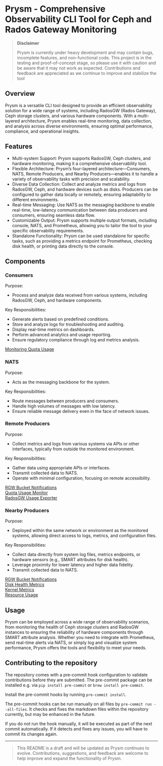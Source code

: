 # Prysm - Comprehensive Observability CLI Tool for Ceph and Rados Gateway Monitoring

> **Disclaimer**
>
> Prysm is currently under heavy development and may contain bugs, incomplete
> features, and non-functional code. This project is in the testing and
> proof-of-concept stage, so please use it with caution and be aware that it may
> not work as expected. Contributions and feedback are appreciated as we
> continue to improve and stabilize the tool

## Overview

Prysm is a versatile CLI tool designed to provide an efficient observability
solution for a wide range of systems, including RadosGW (Rados Gateway), Ceph
storage clusters, and various hardware components. With a multi-layered
architecture, Prysm enables real-time monitoring, data collection, and analysis
across diverse environments, ensuring optimal performance, compliance, and
operational insights.

## Features

- Multi-system Support: Prysm supports RadosGW, Ceph clusters, and hardware
  monitoring, making it a comprehensive observability tool.
- Flexible Architecture: Prysm’s four-layered architecture—Consumers, NATS,
  Remote Producers, and Nearby Producers—enables it to handle a variety of
  observability tasks with precision and scalability.
- Diverse Data Collection: Collect and analyze metrics and logs from RadosGW,
  Ceph, and hardware devices such as disks. Producers can be configured to
  gather data locally or remotely, ensuring adaptability to different
  environments.
- Real-time Messaging: Use NATS as the messaging backbone to enable real-time,
  low-latency communication between data producers and consumers, ensuring
  seamless data flow.
- Customizable Output: Prysm supports multiple output formats, including
  console, NATS, and Prometheus, allowing you to tailor the tool to your
  specific observability requirements.
- Standalone Functionality: Prysm can be used standalone for specific tasks,
  such as providing a metrics endpoint for Prometheus, checking disk health, or
  printing data directly to the console.

## Components

### Consumers

Purpose:

- Process and analyze data received from various systems, including RadosGW,
  Ceph, and hardware components.

Key Responsibilities:

- Generate alerts based on predefined conditions.
- Store and analyze logs for troubleshooting and auditing.
- Display real-time metrics on dashboards.
- Perform advanced analytics and usage reporting.
- Ensure regulatory compliance through log and metrics analysis.

[Monitoring Quota Usage](pkg/consumer/quotausageconsumer/README.md)

### NATS

Purpose:

- Acts as the messaging backbone for the system.

Key Responsibilities:

- Route messages between producers and consumers.
- Handle high volumes of messages with low latency.
- Ensure reliable message delivery even in the face of network issues.

### Remote Producers

Purpose:

- Collect metrics and logs from various systems via APIs or other interfaces,
  typically from outside the monitored environment.

Key Responsibilities:

- Gather data using appropriate APIs or interfaces.
- Transmit collected data to NATS.
- Operate with minimal configuration, focusing on remote accessibility.

[RGW Bucket Notifications](pkg/producers/bucketnotify/README.md)  
[Quota Usage Monitor](pkg/producers/quotausagemonitor/README.md)  
[RadosGW Usage Exporter](pkg/producers/radosgwusage/README.md)

### Nearby Producers

Purpose:

- Deployed within the same network or environment as the monitored systems,
  allowing direct access to logs, metrics, and configuration files.

Key Responsibilities:

- Collect data directly from system log files, metrics endpoints, or hardware
  sensors (e.g., SMART attributes for disk health).
- Leverage proximity for lower latency and higher data fidelity.
- Transmit collected data to NATS.

[RGW Bucket Notifications](pkg/producers/bucketnotify/README.md)  
[Disk Health Metrics](pkg/producers/diskhealthmetrics/README.md)  
[Kernel Metrics](pkg/producers/kernelmetrics/README.md)  
[Resource Usage](pkg/producers/resourceusage/README.md)

## Usage

Prysm can be employed across a wide range of observability scenarios, from
monitoring the health of Ceph storage clusters and RadosGW instances to ensuring
the reliability of hardware components through SMART attribute analysis. Whether
you need to integrate with Prometheus, send real-time alerts via NATS, or simply
log and visualize system performance, Prysm offers the tools and flexibility to
meet your needs.

## Contributing to the repository

The repository comes with a pre-commit hook configuration to validate
contributions before they are submitted. The pre-commit package can be installed
e.g. via `pip install pre-commit` or `brew install pre-commit`.

Install the pre-commit hooks by running `pre-commit install`.

The pre-commit hooks can be run manually on all files by
`pre-commit run --all-files`. It checks and fixes the markdown files within the
repository currently, but may be enhanced in the future.

If you do not run the hook manually, it will be executed as part of the next
commit automatically. If it detects and fixes any issues, you will have to
commit its changes again.

---

> This README is a draft and will be updated as Prysm continues to evolve.
> Contributions, suggestions, and feedback are welcome to help improve and
> expand the functionality of Prysm.
